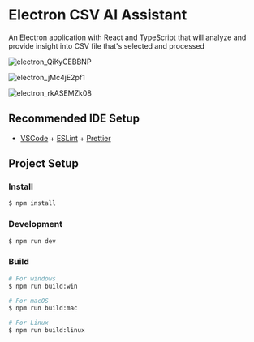 # Electron CSV AI Assistant

An Electron application with React and TypeScript that will analyze and provide insight into CSV file that's selected and processed



![electron_QiKyCEBBNP](https://github.com/amafjarkasi/electron-csv-ai-assistant/assets/65797881/28fba778-28db-4128-81f6-8c5d420b0865)

![electron_jMc4jE2pf1](https://github.com/amafjarkasi/electron-csv-ai-assistant/assets/65797881/298bba8e-f2e3-43dd-bb90-157f31a089d0)

![electron_rkASEMZk08](https://github.com/amafjarkasi/electron-csv-ai-assistant/assets/65797881/0ad38422-d2de-498d-9a75-a09072088c07)



## Recommended IDE Setup

- [VSCode](https://code.visualstudio.com/) + [ESLint](https://marketplace.visualstudio.com/items?itemName=dbaeumer.vscode-eslint) + [Prettier](https://marketplace.visualstudio.com/items?itemName=esbenp.prettier-vscode)

## Project Setup

### Install

```bash
$ npm install
```

### Development

```bash
$ npm run dev
```

### Build

```bash
# For windows
$ npm run build:win

# For macOS
$ npm run build:mac

# For Linux
$ npm run build:linux
```
